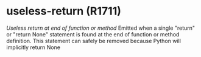 # useless-return (R1711)
*Useless return at end of function or method* Emitted when a single
\"return\" or \"return None\" statement is found at the end of function
or method definition. This statement can safely be removed because
Python will implicitly return None

